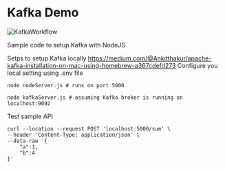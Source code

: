 
# Kafka Demo

![KafkaWorkflow](https://user-images.githubusercontent.com/436710/114246741-3755d880-9948-11eb-8ddf-e096d8017c5a.png)

Sample code to setup Kafka with NodeJS

Setps to setup Kafka locally https://medium.com/@Ankitthakur/apache-kafka-installation-on-mac-using-homebrew-a367cdefd273
Configure you local setting using .env file

```
node nodeServer.js # runs on port 5000
```
```
node kafkaServer.js # assuming Kafka broker is running on localhost:9092
```
Test sample API
```
curl --location --request POST 'localhost:5000/sum' \
--header 'Content-Type: application/json' \
--data-raw '{
    "a":1,
    "b":4
}'
```
